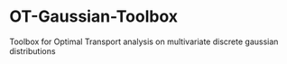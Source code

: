 # OT-Gaussian-Toolbox
Toolbox for Optimal Transport analysis on multivariate discrete gaussian distributions 
